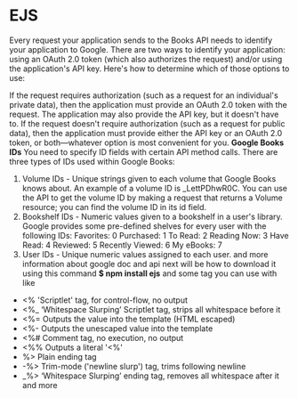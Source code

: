 # EJS 
Every request your application sends to the Books API needs to identify your application to Google. There are two ways to identify your application: using an OAuth 2.0 token (which also authorizes the request) and/or using the application's API key. Here's how to determine which of those options to use:

If the request requires authorization (such as a request for an individual's private data), then the application must provide an OAuth 2.0 token with the request. The application may also provide the API key, but it doesn't have to.
If the request doesn't require authorization (such as a request for public data), then the application must provide either the API key or an OAuth 2.0 token, or both—whatever option is most convenient for you.
**Google Books IDs**
You need to specify ID fields with certain API method calls. There are three types of IDs used within Google Books:

1. Volume IDs - Unique strings given to each volume that Google Books knows about. An example of a volume ID is _LettPDhwR0C. You can use the API to get the volume ID by making a request that returns a Volume resource; you can find the volume ID in its id field.
2. Bookshelf IDs - Numeric values given to a bookshelf in a user's library. Google provides some pre-defined shelves for every user with the following IDs:
Favorites: 0
Purchased: 1
To Read: 2
Reading Now: 3
Have Read: 4
Reviewed: 5
Recently Viewed: 6
My eBooks: 7
3. User IDs - Unique numeric values assigned to each user.
and more information about google doc and api 
next will be how to download it using this command 
**$ npm install ejs**
and some tag you can use with like 
+ <% 'Scriptlet' tag, for control-flow, no output
+ <%_ ‘Whitespace Slurping’ Scriptlet tag, strips all whitespace before it
+ <%= Outputs the value into the template (HTML escaped)
+ <%- Outputs the unescaped value into the template
+ <%# Comment tag, no execution, no output
+ <%% Outputs a literal '<%'
+ %> Plain ending tag
+ -%> Trim-mode ('newline slurp') tag, trims following newline
+ _%> ‘Whitespace Slurping’ ending tag, removes all whitespace after it
and more 
